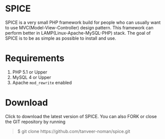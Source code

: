 SPICE
=====

SPICE is a very small PHP framework build for people who can usually want to use MVC(Model-View-Controller) design pattern. This framework can perform better in LAMP(Linux-Apache-MySQL-PHP) stack. The goal of SPICE is to be as simple as possible to install and use. 

Requirements
============

1. PHP 5.1 or Upper
2. MySQL 4 or Upper
3. Apache `mod_rewrite` enabled

Download
========

Click to download the latest version of SPICE. You can also FORK or close the GIT repository by running

<blockquote>$ git clone https://github.com/tanveer-noman/spice.git</blockquote>

